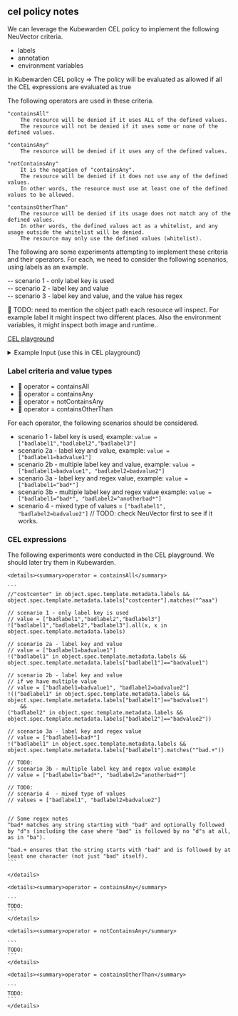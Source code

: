 ## cel policy notes

We can leverage the Kubewarden CEL policy to implement the following NeuVector criteria.
- labels
- annotation
- environment variables

in Kubewarden CEL policy => The policy will be evaluated as allowed if all the CEL expressions are evaluated as true

The following operators are used in these criteria.

```
"containsAll"
    The resource will be denied if it uses ALL of the defined values.
    The resource will not be denied if it uses some or none of the defined values.

"containsAny"
    The resource will be denied if it uses any of the defined values.

"notContainsAny"
    It is the negation of "containsAny".
    The resource will be denied if it does not use any of the defined values.
    In other words, the resource must use at least one of the defined values to be allowed.

"containsOtherThan"
    The resource will be denied if its usage does not match any of the defined values.
    In other words, the defined values act as a whitelist, and any usage outside the whitelist will be denied.
    The resource may only use the defined values (whitelist).
```

The following are some experiments attempting to implement these criteria and their operators. 
For each, we need to consider the following scenarios, using labels as an example.

-- scenario 1 - only label key is used  
-- scenario 2 - label key and value  
-- scenario 3 - label key and value, and the value has regex  

🚧 TODO: need to mention the object path each resource wll inspect. For example label it might inspect two different places.
Also the environment variables, it might inspect both image and runtime..

[CEL playground](https://playcel.undistro.io/)

<details><summary>Example Input (use this in CEL playground)</summary>

```
params:
  allowedRegistries: 
    - myregistry.com
    - docker.io # use 'docker.io' for Docker Hub
object:
  apiVersion: apps/v1
  kind: Deployment
  metadata:
    name: nginx
  spec:
    template:
      metadata:
        name: nginx
        labels:
          app: nginx
          badlabel1: badvalue1
          badlabel2: aa
          badlabel3: bb
      spec:
        containers:
          - name: nginx
            image: nginx # the expression looks for this field
    selector:
      matchLabels:
        app: nginx
```

</details>

### Label criteria and value types

* 🔴 operator = containsAll
* 🔴 operator = containsAny
* 🔴 operator = notContainsAny
* 🔴 operator = containsOtherThan

For each operator, the following scenarios should be considered.

* scenario 1 -  label key is used, example: `value = ["badlabel1","badlabel2","badlabel3"]`
* scenario 2a - label key and value, example: `value = ["badlabel1=badvalue1"]`  
* scenario 2b - multiple label key and value, example: `value = ["badlabel1=badvalue1", "badlabel2=badvalue2"]`  
* scenario 3a - label key and regex value, example: `value = ["badlabel1=^bad*"]`  
* scenario 3b - multiple label key and regex value example: `value = ["badlabel1=^bad*", "badlabel2=^anotherbad*"] ` 
* scenario 4  - mixed type of values = `["badlabel1", "badlabel2=badvalue2"]`  // TODO: check NeuVector first to see if it works.

### CEL expressions

The following experiments were conducted in the CEL playground. We should later try them in Kubewarden.

    <details><summary>operator = containsAll</summary>

    ```
    //"costcenter" in object.spec.template.metadata.labels && object.spec.template.metadata.labels["costcenter"].matches("^aaa")

    // scenario 1 - only label key is used
    // value = ["badlabel1","badlabel2","badlabel3"]   
    !["badlabel1","badlabel2","badlabel3"].all(x, x in object.spec.template.metadata.labels)

    // scenario 2a - label key and value
    // value = ["badlabel1=badvalue1"]  
    !("badlabel1" in object.spec.template.metadata.labels && 
    object.spec.template.metadata.labels["badlabel1"]=="badvalue1")

    // scenario 2b - label key and value
    // if we have multiple value
    // value = ["badlabel1=badvalue1", "badlabel2=badvalue2"]  
    !(("badlabel1" in object.spec.template.metadata.labels && object.spec.template.metadata.labels["badlabel1"]=="badvalue1")
        &&
    ("badlabel2" in object.spec.template.metadata.labels && object.spec.template.metadata.labels["badlabel2"]=="badvalue2"))

    // scenario 3a - label key and regex value
    // value = ["badlabel1=bad*"]  
    !("badlabel1" in object.spec.template.metadata.labels && 
    object.spec.template.metadata.labels["badlabel1"].matches("^bad.+"))

    // TODO:
    // scenario 3b - multiple label key and regex value example
    // value = ["badlabel1=^bad*", "badlabel2=^anotherbad*"]  

    // TODO:
    // scenario 4  - mixed type of values
    // values = ["badlabel1", "badlabel2=badvalue2"]


    // Some regex notes
    ^bad* matches any string starting with "bad" and optionally followed by "d"s (including the case where "bad" is followed by no "d"s at all, as in "ba").

    ^bad.+ ensures that the string starts with "bad" and is followed by at least one character (not just "bad" itself).
    ```

    </details>

    <details><summary>operator = containsAny</summary>

    ```
    TODO:
    ```
    </details>

    <details><summary>operator = notContainsAny</summary>

    ```
    TODO:
    ```
    </details>

    <details><summary>operator = containsOtherThan</summary>

    ```
    TODO:
    ```
    </details>